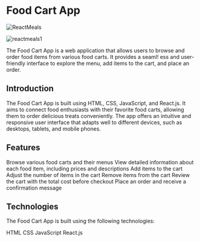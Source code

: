 # Food Cart App

![ReactMeals](https://github.com/deek121477/Food_Cart_App/assets/67088622/5ab0dc52-cc34-4ea7-ab83-689828dc0399)

![reactmeals1](https://github.com/deek121477/Food_Cart_App/assets/67088622/12c24600-24bc-4329-a429-de1aadf07402)

The Food Cart App is a web application that allows users to browse and order food items from various food carts. It provides a seaml!
ess and user-friendly interface to explore the menu, add items to the cart, and place an order.

## Introduction

The Food Cart App is built using HTML, CSS, JavaScript, and React.js. It aims to connect food enthusiasts with their favorite food carts, allowing them to order delicious treats conveniently. The app offers an intuitive and responsive user interface that adapts well to different devices, such as desktops, tablets, and mobile phones.

## Features

Browse various food carts and their menus
View detailed information about each food item, including prices and descriptions
Add items to the cart
Adjust the number of items in the cart
Remove items from the cart
Review the cart with the total cost before checkout
Place an order and receive a confirmation message

## Technologies

The Food Cart App is built using the following technologies:

HTML
CSS
JavaScript
React.js
